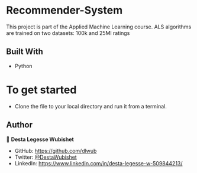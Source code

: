 # Recommender-System
This project is part of the Applied Machine Learning course.
ALS algorithms are trained on two datasets: 100k and 25Ml ratings 



## Built With

- Python

# To get started
- Clone the file to your local directory and run it from a terminal.

## Author

👤 **Desta Legesse Wubishet**

- GitHub: https://github.com/dlwub
- Twitter: [@DestaWubishet](https://twitter.com/DestaWubishet)
- LinkedIn: https://www.linkedin.com/in/desta-legesse-w-509844213/





